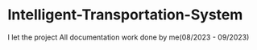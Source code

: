 # Intelligent-Transportation-System
I let the project
All documentation work done by me(08/2023 - 09/2023)
